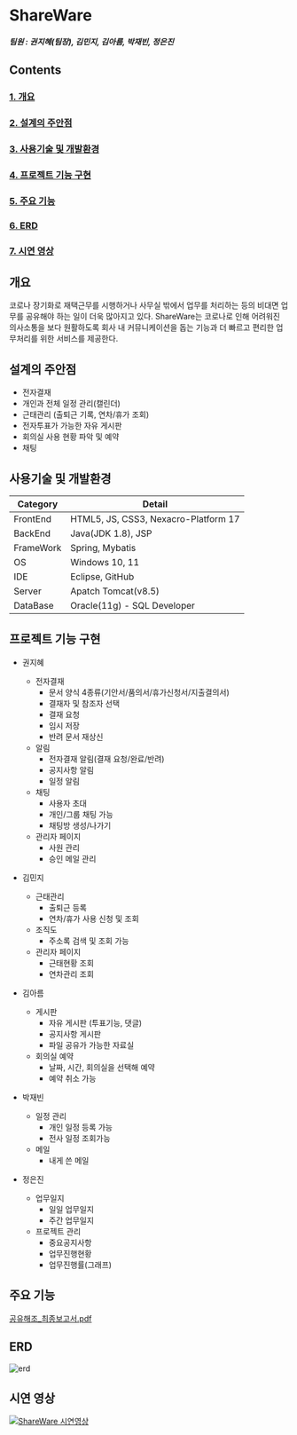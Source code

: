 # ShareWare
##### 팀원 : 권지혜(팀장), 김민지, 김아름, 박재빈, 정은진 


## Contents
### [1. 개요](#개요)
### [2. 설계의 주안점](#설계의-주안점)
### [3. 사용기술 및 개발환경](#사용기술-및-개발환경)
### [4. 프로젝트 기능 구현](#프로젝트-기능-구현)
### [5. 주요 기능](#주요-기능)
### [6. ERD](#ERD)
### [7. 시연 영상](#시연-영상)

## 개요
코로나 장기화로 재택근무를 시행하거나 사무실 밖에서 업무를 처리하는 등의 비대면 업무를 공유해야 하는 일이 더욱 많아지고
있다. ShareWare는 코로나로 인해 어려워진 의사소통을 보다 원활하도록 회사 내 커뮤니케이션을 돕는 기능과 더 빠르고 편리한 
업무처리를 위한 서비스를 제공한다. 


## 설계의 주안점
* 전자결재
* 개인과 전체 일정 관리(캘린더) 
* 근태관리 (출퇴근 기록, 연차/휴가 조회)
* 전자투표가 가능한 자유 게시판 
* 회의실 사용 현황 파악 및 예약 
* 채팅

## 사용기술 및 개발환경
|Category | Detail |
| ------- | ------ |
| FrontEnd | HTML5, JS, CSS3, Nexacro-Platform 17|
| BackEnd  | Java(JDK 1.8), JSP |
| FrameWork| Spring, Mybatis |
| OS       | Windows 10, 11 |
| IDE      | Eclipse, GitHub |
| Server   | Apatch Tomcat(v8.5) |
| DataBase | Oracle(11g) - SQL Developer |

## 프로젝트 기능 구현
* 권지혜
  + 전자결재 
    + 문서 양식 4종류(기안서/품의서/휴가신청서/지출결의서)
    + 결재자 및 참조자 선택
    + 결재 요청
    + 임시 저장
    + 반려 문서 재상신
  + 알림
    + 전자결재 알림(결재 요청/완료/반려)
    + 공지사항 알림
    + 일정 알림
  + 채팅 
    + 사용자 초대
    + 개인/그룹 채팅 가능
    + 채팅방 생성/나가기
  + 관리자 페이지
    +  사원 관리
    +  승인 메일 관리
  
* 김민지
  + 근태관리 
     + 출퇴근 등록
     + 연차/휴가 사용 신청 및 조회
  + 조직도
     + 주소록 검색 및 조회 가능  
  + 관리자 페이지
     + 근태현황 조회
     + 연차관리 조회

* 김아름 
  + 게시판 
     + 자유 게시판 (투표기능, 댓글) 
     + 공지사항 게시판 
     + 파일 공유가 가능한 자료실 
  + 회의실 예약
     + 날짜, 시간, 회의실을 선택해 예약
     + 예약 취소 가능

 * 박재빈 
   + 일정 관리 
     + 개인 일정 등록 가능
     + 전사 일정 조회가능 
   + 메일 
     + 내게 쓴 메일 
 
 * 정은진
   + 업무일지 
     + 일일 업무일지 
     + 주간 업무일지 
   + 프로젝트 관리 
     + 중요공지사항
     + 업무진행현황 
     + 업무진행률(그래프)

## 주요 기능
[공유해조_최종보고서.pdf](https://github.com/1129khNexapring/ShareWare/files/8841917/1._.pdf)

## ERD
![erd](https://user-images.githubusercontent.com/97680096/171777191-c342807c-3b1a-4cd6-ace8-cbd9e7108e6c.png)

## 시연 영상
[![ShareWare 시연영상](https://img.youtube.com/vi/7Bx2yFBbJY8/0.jpg)](https://youtu.be/7Bx2yFBbJY8)
